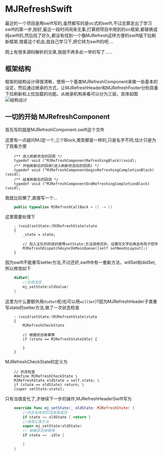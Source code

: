 

# MJRefreshSwift

最近的一个项目是用swift写的,虽然都写的是oc式的swift,不过总算走出了学习swift的第一步,刚好,最近一段时间闲来无事,打算把项目中用到的oc框架,都替换成纯swift的,然后找了好久,都没有找到一个像MJRefresh这样方便的swift版下拉刷新框架,借着这个机会,就自己学习下,把它转为swift的吧....

网上有很多源码解析的文章,我就不再多此一举的写了......

## 框架结构
框架的结构设计得很清晰，使用一个基类MJRefreshComponent来做一些基本的设定，然后通过继承的方式，让MJRefreshHeader和MJRefreshFooter分别具备下拉刷新和上拉加载的功能。从继承机构来看可以分为三层，具体如图
![结构设计](https://upload-images.jianshu.io/upload_images/2752872-497cac68d52bed2d.png?imageMogr2/auto-orient/strip%7CimageView2/2/w/1000/format/webp)

## 一切的开始 MJRefreshComponent
首先写的就是MJRefreshComponent.swift这个文件

这里有一点疑问MJ定一个,三个Block,类型都是一样的,只是名字不同,估计只是为了观看方便

```obj-c
    /** 进入刷新状态的回调 */
    typedef void (^MJRefreshComponentRefreshingBlock)(void);
    /** 开始刷新后的回调(进入刷新状态后的回调) */
    typedef void (^MJRefreshComponentbeginRefreshingCompletionBlock)(void);
    /** 结束刷新后的回调 */
    typedef void (^MJRefreshComponentEndRefreshingCompletionBlock)(void);
```
我就比较懒了,直接写一个...

```swift
    public typealias MJRefreshCallBack = () -> ()
```

这里需要处理下

```obj-c
    - (void)setState:(MJRefreshState)state
    {
        _state = state;
        
        // 加入主队列的目的是等setState:方法调用完毕、设置完文字后再去布局子控件
        MJRefreshDispatchAsyncOnMainQueue([self setNeedsLayout];)
    }
```

因为swift不能重写setter方法,不过还好,swift中有一套新方法，willSet和didSet,所以修改如下

```swift
    didSet{
        //状态改变
        mj_setState(oldValue)
    }
```
这里为什么要额外用`didSet`呢(也可以用`willSet`)?因为MJRefreshHeader子类重写state的setter方法,做了一次状态检查

```obj-c
    - (void)setState:(MJRefreshState)state
    {
        MJRefreshCheckState

        // 根据状态做事情
        if (state == MJRefreshStateIdle) {
            
        }
    }
```

MJRefreshCheckState的定义为

```obj-c
    // 状态检查
    #define MJRefreshCheckState \
    MJRefreshState oldState = self.state; \
    if (state == oldState) return; \
    [super setState:state];
```

只有当值变化了,才继续下一步的操作,MJRefreshHeaderSwift写为

```swift
    override func mj_setState(_ oldState: MJRefreshState) {
        //状态未改变的话直接返回
        if state == oldState { return }
        //调用父类方法
        super.mj_setState(oldState)
        // 根据状态做事情
        if state == .idle {
        
        }
    }
```
